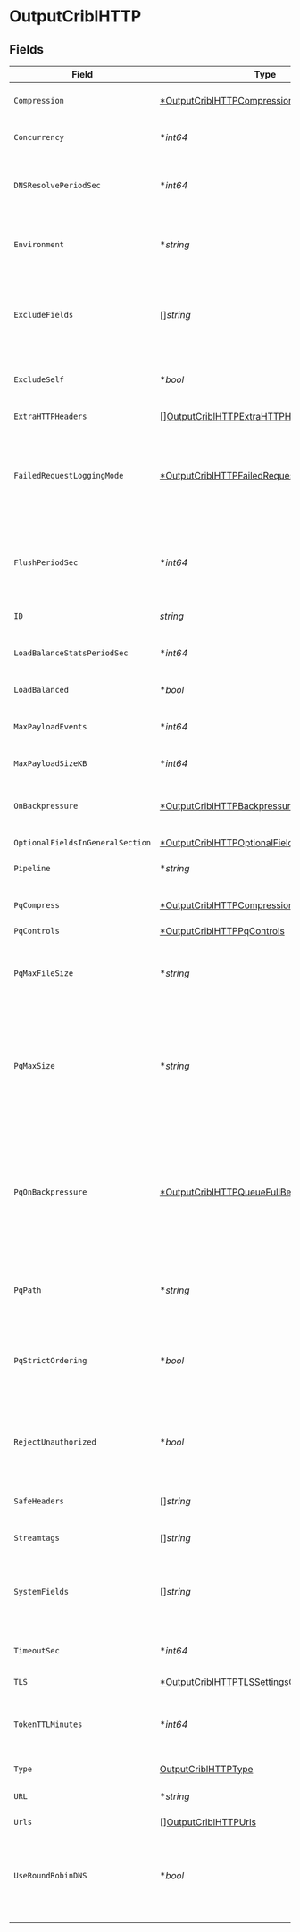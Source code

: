 # OutputCriblHTTP


## Fields

| Field                                                                                                                                                                                                                                            | Type                                                                                                                                                                                                                                             | Required                                                                                                                                                                                                                                         | Description                                                                                                                                                                                                                                      |
| ------------------------------------------------------------------------------------------------------------------------------------------------------------------------------------------------------------------------------------------------ | ------------------------------------------------------------------------------------------------------------------------------------------------------------------------------------------------------------------------------------------------ | ------------------------------------------------------------------------------------------------------------------------------------------------------------------------------------------------------------------------------------------------ | ------------------------------------------------------------------------------------------------------------------------------------------------------------------------------------------------------------------------------------------------ |
| `Compression`                                                                                                                                                                                                                                    | [*OutputCriblHTTPCompression](../../models/shared/outputcriblhttpcompression.md)                                                                                                                                                                 | :heavy_minus_sign:                                                                                                                                                                                                                               | Codec to use to compress the data before sending.                                                                                                                                                                                                |
| `Concurrency`                                                                                                                                                                                                                                    | **int64*                                                                                                                                                                                                                                         | :heavy_minus_sign:                                                                                                                                                                                                                               | Maximum number of ongoing requests before blocking.                                                                                                                                                                                              |
| `DNSResolvePeriodSec`                                                                                                                                                                                                                            | **int64*                                                                                                                                                                                                                                         | :heavy_minus_sign:                                                                                                                                                                                                                               | Re-resolve any hostnames every this many seconds and pick up destinations from A records.                                                                                                                                                        |
| `Environment`                                                                                                                                                                                                                                    | **string*                                                                                                                                                                                                                                        | :heavy_minus_sign:                                                                                                                                                                                                                               | Optionally, enable this config only on a specified Git branch. If empty, will be enabled everywhere.                                                                                                                                             |
| `ExcludeFields`                                                                                                                                                                                                                                  | []*string*                                                                                                                                                                                                                                       | :heavy_minus_sign:                                                                                                                                                                                                                               | Fields to exclude from the event. By default, all internal fields except `__output` are sent. E.g.: `cribl_pipe`, `c*`. Wildcards supported.                                                                                                     |
| `ExcludeSelf`                                                                                                                                                                                                                                    | **bool*                                                                                                                                                                                                                                          | :heavy_minus_sign:                                                                                                                                                                                                                               | Exclude all IPs of the current host from the list of any resolved hostnames.                                                                                                                                                                     |
| `ExtraHTTPHeaders`                                                                                                                                                                                                                               | [][OutputCriblHTTPExtraHTTPHeaders](../../models/shared/outputcriblhttpextrahttpheaders.md)                                                                                                                                                      | :heavy_minus_sign:                                                                                                                                                                                                                               | Headers to add to all events.                                                                                                                                                                                                                    |
| `FailedRequestLoggingMode`                                                                                                                                                                                                                       | [*OutputCriblHTTPFailedRequestLoggingMode](../../models/shared/outputcriblhttpfailedrequestloggingmode.md)                                                                                                                                       | :heavy_minus_sign:                                                                                                                                                                                                                               | Determines which data should be logged when a request fails. Defaults to None.  All headers are redacted by default, except those listed under `Safe Headers`.                                                                                   |
| `FlushPeriodSec`                                                                                                                                                                                                                                 | **int64*                                                                                                                                                                                                                                         | :heavy_minus_sign:                                                                                                                                                                                                                               | Maximum time between requests. Small values could cause the payload size to be smaller than the configured Max body size.                                                                                                                        |
| `ID`                                                                                                                                                                                                                                             | *string*                                                                                                                                                                                                                                         | :heavy_check_mark:                                                                                                                                                                                                                               | Unique ID for this output                                                                                                                                                                                                                        |
| `LoadBalanceStatsPeriodSec`                                                                                                                                                                                                                      | **int64*                                                                                                                                                                                                                                         | :heavy_minus_sign:                                                                                                                                                                                                                               | How far back in time to keep traffic stats for load balancing purposes.                                                                                                                                                                          |
| `LoadBalanced`                                                                                                                                                                                                                                   | **bool*                                                                                                                                                                                                                                          | :heavy_minus_sign:                                                                                                                                                                                                                               | Use load-balanced destinations                                                                                                                                                                                                                   |
| `MaxPayloadEvents`                                                                                                                                                                                                                               | **int64*                                                                                                                                                                                                                                         | :heavy_minus_sign:                                                                                                                                                                                                                               | Max number of events to include in the request body. Default is 0 (unlimited).                                                                                                                                                                   |
| `MaxPayloadSizeKB`                                                                                                                                                                                                                               | **int64*                                                                                                                                                                                                                                         | :heavy_minus_sign:                                                                                                                                                                                                                               | Maximum size, in KB, of the request body.                                                                                                                                                                                                        |
| `OnBackpressure`                                                                                                                                                                                                                                 | [*OutputCriblHTTPBackpressureBehavior](../../models/shared/outputcriblhttpbackpressurebehavior.md)                                                                                                                                               | :heavy_minus_sign:                                                                                                                                                                                                                               | Whether to block, drop, or queue events when all receivers are exerting backpressure.                                                                                                                                                            |
| `OptionalFieldsInGeneralSection`                                                                                                                                                                                                                 | [*OutputCriblHTTPOptionalFieldsInGeneralSection](../../models/shared/outputcriblhttpoptionalfieldsingeneralsection.md)                                                                                                                           | :heavy_minus_sign:                                                                                                                                                                                                                               | N/A                                                                                                                                                                                                                                              |
| `Pipeline`                                                                                                                                                                                                                                       | **string*                                                                                                                                                                                                                                        | :heavy_minus_sign:                                                                                                                                                                                                                               | Pipeline to process data before sending out to this output.                                                                                                                                                                                      |
| `PqCompress`                                                                                                                                                                                                                                     | [*OutputCriblHTTPCompression](../../models/shared/outputcriblhttpcompression.md)                                                                                                                                                                 | :heavy_minus_sign:                                                                                                                                                                                                                               | Codec to use to compress the persisted data.                                                                                                                                                                                                     |
| `PqControls`                                                                                                                                                                                                                                     | [*OutputCriblHTTPPqControls](../../models/shared/outputcriblhttppqcontrols.md)                                                                                                                                                                   | :heavy_minus_sign:                                                                                                                                                                                                                               | N/A                                                                                                                                                                                                                                              |
| `PqMaxFileSize`                                                                                                                                                                                                                                  | **string*                                                                                                                                                                                                                                        | :heavy_minus_sign:                                                                                                                                                                                                                               | The maximum size to store in each queue file before closing and optionally compressing (KB, MB, etc.).                                                                                                                                           |
| `PqMaxSize`                                                                                                                                                                                                                                      | **string*                                                                                                                                                                                                                                        | :heavy_minus_sign:                                                                                                                                                                                                                               | The maximum amount of disk space the queue is allowed to consume. Once reached, the system stops queueing and applies the fallback Queue-full behavior. Enter a numeral with units of KB, MB, etc.                                               |
| `PqOnBackpressure`                                                                                                                                                                                                                               | [*OutputCriblHTTPQueueFullBehavior](../../models/shared/outputcriblhttpqueuefullbehavior.md)                                                                                                                                                     | :heavy_minus_sign:                                                                                                                                                                                                                               | Whether to block or drop events when the queue is exerting backpressure (full capacity or low disk). 'Block' is the same behavior as non-PQ blocking. 'Drop new data' throws away incoming data, while leaving the contents of the PQ unchanged. |
| `PqPath`                                                                                                                                                                                                                                         | **string*                                                                                                                                                                                                                                        | :heavy_minus_sign:                                                                                                                                                                                                                               | The location for the persistent queue files. To this field's value, the system will append: /<worker-id>/<output-id>.                                                                                                                            |
| `PqStrictOrdering`                                                                                                                                                                                                                               | **bool*                                                                                                                                                                                                                                          | :heavy_minus_sign:                                                                                                                                                                                                                               | Toggle this off to forward new events to receiver(s) before queue is flushed. Otherwise, default drain behavior is FIFO (first in, first out).                                                                                                   |
| `RejectUnauthorized`                                                                                                                                                                                                                             | **bool*                                                                                                                                                                                                                                          | :heavy_minus_sign:                                                                                                                                                                                                                               | Reject certs that are not authorized by a CA in the CA certificate path, or by another trusted CA (e.g., the system's CA). Defaults to Yes.                                                                                                      |
| `SafeHeaders`                                                                                                                                                                                                                                    | []*string*                                                                                                                                                                                                                                       | :heavy_minus_sign:                                                                                                                                                                                                                               | List of headers that are safe to log in plain text.                                                                                                                                                                                              |
| `Streamtags`                                                                                                                                                                                                                                     | []*string*                                                                                                                                                                                                                                       | :heavy_minus_sign:                                                                                                                                                                                                                               | Add tags for filtering and grouping in @{product}.                                                                                                                                                                                               |
| `SystemFields`                                                                                                                                                                                                                                   | []*string*                                                                                                                                                                                                                                       | :heavy_minus_sign:                                                                                                                                                                                                                               | Set of fields to automatically add to events using this output. E.g.: cribl_pipe, c*. Wildcards supported.                                                                                                                                       |
| `TimeoutSec`                                                                                                                                                                                                                                     | **int64*                                                                                                                                                                                                                                         | :heavy_minus_sign:                                                                                                                                                                                                                               | Amount of time, in seconds, to wait for a request to complete before aborting it.                                                                                                                                                                |
| `TLS`                                                                                                                                                                                                                                            | [*OutputCriblHTTPTLSSettingsClientSide](../../models/shared/outputcriblhttptlssettingsclientside.md)                                                                                                                                             | :heavy_minus_sign:                                                                                                                                                                                                                               | N/A                                                                                                                                                                                                                                              |
| `TokenTTLMinutes`                                                                                                                                                                                                                                | **int64*                                                                                                                                                                                                                                         | :heavy_minus_sign:                                                                                                                                                                                                                               | The number of minutes before the internally generated authentication token expires, valid values between 1 and 60.                                                                                                                               |
| `Type`                                                                                                                                                                                                                                           | [OutputCriblHTTPType](../../models/shared/outputcriblhttptype.md)                                                                                                                                                                                | :heavy_check_mark:                                                                                                                                                                                                                               | N/A                                                                                                                                                                                                                                              |
| `URL`                                                                                                                                                                                                                                            | **string*                                                                                                                                                                                                                                        | :heavy_minus_sign:                                                                                                                                                                                                                               | URL of a Cribl Worker to send events to, e.g., http://localhost:10200                                                                                                                                                                            |
| `Urls`                                                                                                                                                                                                                                           | [][OutputCriblHTTPUrls](../../models/shared/outputcriblhttpurls.md)                                                                                                                                                                              | :heavy_minus_sign:                                                                                                                                                                                                                               | N/A                                                                                                                                                                                                                                              |
| `UseRoundRobinDNS`                                                                                                                                                                                                                               | **bool*                                                                                                                                                                                                                                          | :heavy_minus_sign:                                                                                                                                                                                                                               | Enable to use round-robin DNS lookup. When a DNS server returns multiple addresses, this will cause Stream to cycle through them in the order returned.                                                                                          |